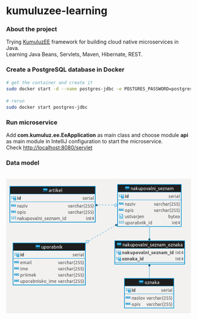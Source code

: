 # kumuluzee-learning
### About the project
Trying [KumuluzEE](https://ee.kumuluz.com/) framework for building cloud native microservices in Java.  
Learning Java Beans, Servlets, Maven, Hibernate, REST.

### Create a PostgreSQL database in Docker
``` bash
# get the container and create it
sudo docker start -d --name postgres-jdbc -e POSTGRES_PASSWORD=postgres -e POSTGRES_DB=nakupovalniseznami -p 5432:5432 postgres:13

# rerun
sudo docker start postgres-jdbc
```

### Run microservice
Add <b>com.kumuluz.ee.EeApplication</b> as main class and choose module <b>api</b> as main module in IntelliJ configuration to start the microservice.  
Check [http://localhost:8080/servlet](http://localhost:8080/servlet)

### Data model
\
![data_model](documentation/data_model.png)